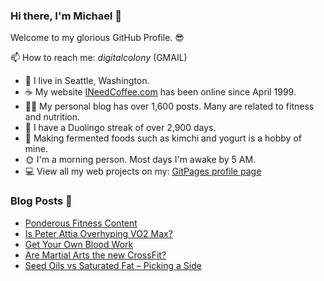 ### Hi there, I'm Michael 👋

Welcome to my glorious GitHub Profile. 😎

📫 How to reach me: _digitalcolony_ (GMAIL)

- 🌳 I live in Seattle, Washington.
- ☕ My website [INeedCoffee.com](https://ineedcoffee.com) has been online since April 1999.
- 💪🏼 My personal blog has over 1,600 posts. Many are related to fitness and nutrition.
- 🍎 I have a Duolingo streak of over 2,900 days.
- 🥕 Making fermented foods such as kimchi and yogurt is a hobby of mine.
- 🌞 I'm a morning person. Most days I'm awake by 5 AM.
- 💻 View all my web projects on my: [GitPages profile page](https://digitalcolony.github.io/)

### Blog Posts 📝

<!-- BLOG-POST-LIST:START -->
- [Ponderous Fitness Content](https://criticalmas.org/2024/01/ponderous-fitness-content/)
- [Is Peter Attia Overhyping VO2 Max?](https://criticalmas.org/2024/01/is-peter-attia-overhyping-vo2-max/)
- [Get Your Own Blood Work](https://criticalmas.org/2024/01/get-your-own-blood-work/)
- [Are Martial Arts the new CrossFit?](https://criticalmas.org/2023/12/are-martial-arts-the-new-crossfit/)
- [Seed Oils vs Saturated Fat – Picking a Side](https://criticalmas.org/2023/12/seed-oils-vs-saturated-fat-picking-a-side/)
<!-- BLOG-POST-LIST:END -->
